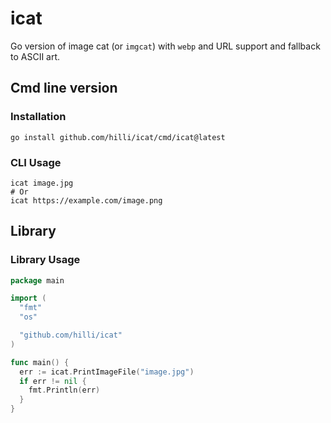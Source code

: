 # icat

Go version of image cat (or `imgcat`) with `webp` and URL support and fallback to ASCII art.

## Cmd line version

### Installation

```shell
go install github.com/hilli/icat/cmd/icat@latest
```

### CLI Usage

```shell
icat image.jpg
# Or
icat https://example.com/image.png
```

## Library

### Library Usage

```go
package main

import (
  "fmt"
  "os"

  "github.com/hilli/icat"
)

func main() {
  err := icat.PrintImageFile("image.jpg")
  if err != nil {
    fmt.Println(err)
  }
}
```
